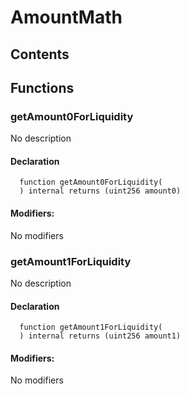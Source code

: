 # AmountMath





## Contents
<!-- START doctoc -->
<!-- END doctoc -->




## Functions

### getAmount0ForLiquidity
No description


#### Declaration
```solidity
  function getAmount0ForLiquidity(
  ) internal returns (uint256 amount0)
```

#### Modifiers:
No modifiers



### getAmount1ForLiquidity
No description


#### Declaration
```solidity
  function getAmount1ForLiquidity(
  ) internal returns (uint256 amount1)
```

#### Modifiers:
No modifiers





